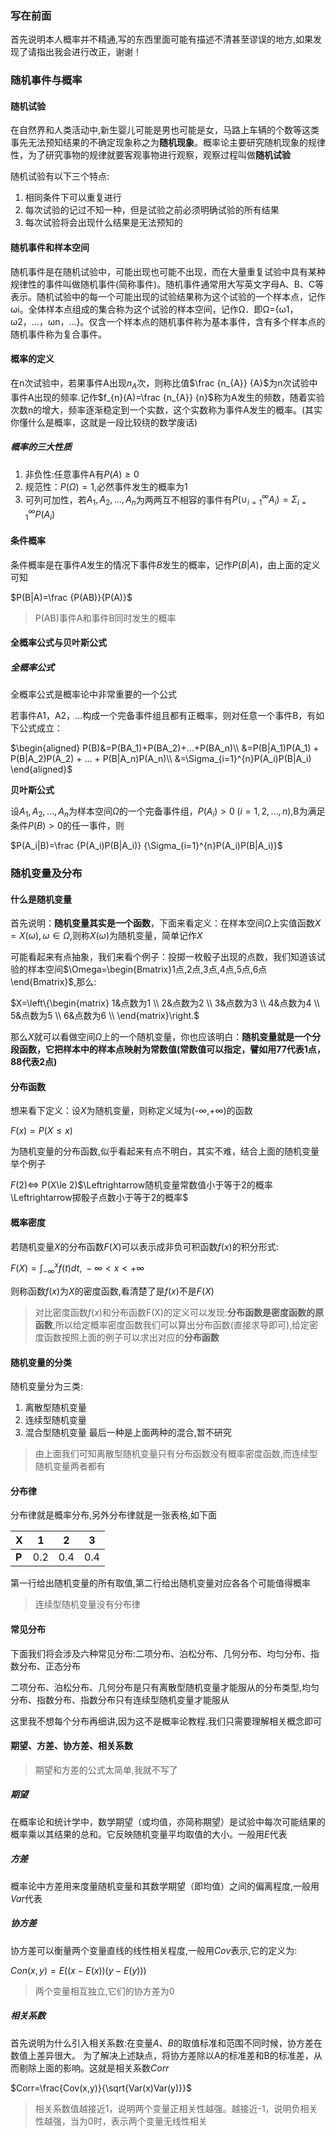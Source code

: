 ### 写在前面

首先说明本人概率并不精通,写的东西里面可能有描述不清甚至谬误的地方,如果发现了请指出我会进行改正，谢谢！

### 随机事件与概率

#### 随机试验

在自然界和人类活动中,新生婴儿可能是男也可能是女，马路上车辆的个数等这类事先无法预知结果的不确定现象称之为**随机现象**。概率论主要研究随机现象的规律性，为了研究事物的规律就要客观事物进行观察，观察过程叫做**随机试验**

随机试验有以下三个特点:

1. 相同条件下可以重复进行
2. 每次试验的记过不知一种，但是试验之前必须明确试验的所有结果
3. 每次试验将会出现什么结果是无法预知的

#### 随机事件和样本空间

随机事件是在随机试验中，可能出现也可能不出现，而在大量重复试验中具有某种规律性的事件叫做随机事件(简称事件)。随机事件通常用大写英文字母A、B、C等表示。随机试验中的每一个可能出现的试验结果称为这个试验的一个样本点，记作ωi。全体样本点组成的集合称为这个试验的样本空间，记作Ω．即Ω={ω1，ω2，…，ωn，…}。仅含一个样本点的随机事件称为基本事件，含有多个样本点的随机事件称为复合事件。

#### 概率的定义

在n次试验中，若果事件A出现$n_{A}$次，则称比值$\frac {n_{A}} {A}$为n次试验中事件A出现的频率.记作$f_{n}(A)=\frac {n_{A}} {n}$称为A发生的频数，随着实验次数n的增大，频率逐渐稳定到一个实数，这个实数称为事件A发生的概率。(其实你懂什么是概率，这就是一段比较绕的数学废话)

##### 概率的三大性质

1. 非负性:任意事件A有$P(A) \ge 0$
2. 规范性：$P(\Omega)=1$,必然事件发生的概率为1
3. 可列可加性，若$A_1,A_2,...,A_n$为两两互不相容的事件有$P(\cup_{i=1}^{\infty} A_i)=\Sigma_{i=1}^{ \infty }P(A_i)$

#### 条件概率

条件概率是在事件$A$发生的情况下事件$B$发生的概率，记作$P(B|A)$，由上面的定义可知

$P(B|A)=\frac {P(AB)}{P(A)}$

> P(AB)事件A和事件B同时发生的概率

#### 全概率公式与贝叶斯公式

##### 全概率公式

全概率公式是概率论中非常重要的一个公式

若事件A1，A2，…构成一个完备事件组且都有正概率，则对任意一个事件B，有如下公式成立：

$\begin{aligned}
    P(B)&=P(BA_1)+P(BA_2)+...+P(BA_n)\\
    &=P(B|A_1)P(A_1) + P(B|A_2)P(A_2) + ... + P(B|A_n)P(A_n)\\
    &=\Sigma_{i=1}^{n}P(A_i)P(B|A_i)
\end{aligned}$

**贝叶斯公式**

设$A_1,A_2,...,A_n$为样本空间$\Omega$的一个完备事件组，$P(A_i)>0\;(i=1,2,...,n)$,B为满足条件$P(B)>0$的任一事件，则

$P(A_i|B)=\frac {P(A_i)P(B|A_i)} {\Sigma_{i=1}^{n}P(A_i)P(B|A_i)}$

### 随机变量及分布

#### 什么是随机变量
首先说明：**随机变量其实是一个函数**，下面来看定义：在样本空间$\Omega$上实值函数$X=X(\omega),\omega \in \Omega$,则称$X(\omega)$为随机变量，简单记作$X$

可能看起来有点抽象，我们来看个例子：投掷一枚骰子出现的点数，我们知道该试验的样本空间$\Omega=\begin{Bmatrix}1点,2点,3点,4点,5点,6点\end{Bmatrix}$,那么:

$X=\left\{\begin{matrix}
1&点数为1  \\
2&点数为2  \\
3&点数为3  \\
4&点数为4  \\
5&点数为5  \\
6&点数为6  \\
\end{matrix}\right.$

那么$X$就可以看做空间$\Omega$上的一个随机变量，你也应该明白：**随机变量就是一个分段函数，它把样本中的样本点映射为常数值(常数值可以指定，譬如用77代表1点，88代表2点)**

#### 分布函数

想来看下定义：设$X$为随机变量，则称定义域为(-∞,+∞)的函数

$F(x)=P(X\le x)$

为随机变量的分布函数,似乎看起来有点不明白，其实不难，结合上面的随机变量举个例子

$F(2)\Leftrightarrow$ P(X\le 2)$\Leftrightarrow随机变量常数值小于等于2的概率\Leftrightarrow掷骰子点数小于等于2的概率$

#### 概率密度

若随机变量$X$的分布函数$F(X)$可以表示成非负可积函数$f(x)$的积分形式:

$F(X) = \int_{-\infty}^{x}f(t)dt,\;-\infty \lt x \lt +\infty$

则称函数$f(x)$为$X$的密度函数,看清楚了是$f(x)$不是$F(X)$

<!-- ##### 概率密度和分布函数相互转换 -->

> 对比密度函数$f(x)$和分布函数F(X)的定义可以发现:**分布函数是密度函数的原函数**,所以给定概率密度函数我们可以算出分布函数(直接求导即可),给定密度函数按照上面的例子可以求出对应的**分布函数**

#### 随机变量的分类

随机变量分为三类:
1. 离散型随机变量
2. 连续型随机变量
3. 混合型随机变量
最后一种是上面两种的混合,暂不研究

<!-- ##### 怎么判断离散还是连续?

举个例子什么随机变量是离散型的,什么样的随机变量是连续型的

例如掷骰子,它的随机变量取值是**有限个或者可列无穷多个**,那么它是一个离散型的随机变量,

**若对随机变量存在概率密度函数$f(x)$,则称随机变量$X$是连续型随机变量,**,有一个结论很重要,对于连续型随机变量$X$,P(X=任意常数)=0 -->

> 由上面我们可知离散型随机变量只有分布函数没有概率密度函数,而连续型随机变量两者都有

#### 分布律

分布律就是概率分布,另外分布律就是一张表格,如下面

|X|1|2|3|
|-|-|-|-|
|**P**|0.2|0.4|0.4|

第一行给出随机变量的所有取值,第二行给出随机变量对应各各个可能值得概率

> 连续型随机变量没有分布律

#### 常见分布

下面我们将会涉及六种常见分布:二项分布、泊松分布、几何分布、均匀分布、指数分布、正态分布

二项分布、泊松分布、几何分布是只有离散型随机变量才能服从的分布类型,均匀分布、指数分布、指数分布只有连续型随机变量才能服从

这里我不想每个分布再细讲,因为这不是概率论教程.我们只需要理解相关概念即可

#### 期望、方差、协方差、相关系数

> 期望和方差的公式太简单,我就不写了

##### 期望
在概率论和统计学中，数学期望（或均值，亦简称期望）是试验中每次可能结果的概率乘以其结果的总和。它反映随机变量平均取值的大小。一般用$E$代表

##### 方差

概率论中方差用来度量随机变量和其数学期望（即均值）之间的偏离程度,一般用$Var$代表

##### 协方差

协方差可以衡量两个变量直线的线性相关程度,一般用$Cov$表示,它的定义为:

$Con(x,y) = E((x-E(x))(y-E(y)))$


> 两个变量相互独立,它们的协方差为0

##### 相关系数

首先说明为什么引入相关系数:在变量$A$、$B$的取值标准和范围不同时候，协方差在数值上差异很大。
为了解决上述缺点，将协方差除以A的标准差和B的标准差，从而剔除上面的影响。这就是相关系数$Corr$

$Corr=\frac{Cov(x,y)}{\sqrt{Var(x)Var(y)}}$

> 相关系数值越接近1，说明两个变量正相关性越强。越接近-1，说明负相关性越强，当为0时，表示两个变量无线性相关

